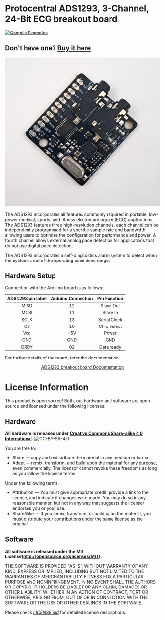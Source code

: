 Protocentral ADS1293, 3-Channel, 24-Bit ECG breakout board
================================

[![Compile Examples](https://github.com/Protocentral/protocentral-ads1293-arduino/workflows/Compile%20Examples/badge.svg)](https://github.com/Protocentral/protocentral-ads1293-arduino/actions?workflow=Compile+Examples) 

## Don't have one? [Buy it here](https://protocentral.com/product/protocentral-ads1293-breakout-board/)

![ADS1293 Breakout](/docs/assets/product_image.jpg) 

The ADS1293 incorporates all features commonly required in portable, low-power medical, sports, and fitness electrocardiogram (ECG) applications. The ADS1293 features three high-resolution channels, each channel can be independently programmed for a specific sample rate and bandwidth allowing users to optimize the configuration for performance and power. A fourth channel allows external analog pace detection for applications that do not use digital pace detection.

The ADS1293 incorporates a self-diagnostics alarm
system to detect when the system is out of the operating conditions range. 


## Hardware Setup
Connection with the Arduino board is as follows:

|ADS1293 pin label| Arduino Connection  |Pin Function      |
 |:-----------------: |:---------------------:|:------------------:|
 | MISO             | 12  |Slave Out            | 
| MOSI             | 11      | Slave In             |
| SCLK             | 13 | Serial Clock         |  
| CS               | 10 | Chip Select          |  
| Vcc              | +5V | Power          |  
| GND              | GND | GND          | 
| DRDY             | 02 | Data ready           |  


For further details of the board, refer the documentation
<center>

[ ADS1293 breakout board Documentation](https://docs.protocentral.com/getting-started-with-ADS1293/)

</center>

License Information
===================

This product is open source! Both, our hardware and software are open source and licensed under the following licenses:

Hardware
---------

**All hardware is released under [Creative Commons Share-alike 4.0 International](http://creativecommons.org/licenses/by-sa/4.0/).**
![CC-BY-SA-4.0](https://i.creativecommons.org/l/by-sa/4.0/88x31.png)

You are free to:

* Share — copy and redistribute the material in any medium or format
* Adapt — remix, transform, and build upon the material for any purpose, even commercially.
The licensor cannot revoke these freedoms as long as you follow the license terms.

Under the following terms:

* Attribution — You must give appropriate credit, provide a link to the license, and indicate if changes were made. You may do so in any reasonable manner, but not in any way that suggests the licensor endorses you or your use.
* ShareAlike — If you remix, transform, or build upon the material, you must distribute your contributions under the same license as the original.

Software
--------

**All software is released under the MIT License(http://opensource.org/licenses/MIT).**

THE SOFTWARE IS PROVIDED "AS IS", WITHOUT WARRANTY OF ANY KIND, EXPRESS OR IMPLIED, INCLUDING BUT NOT LIMITED TO THE WARRANTIES OF MERCHANTABILITY, FITNESS FOR A PARTICULAR PURPOSE AND NONINFRINGEMENT. IN NO EVENT SHALL THE AUTHORS OR COPYRIGHT HOLDERS BE LIABLE FOR ANY CLAIM, DAMAGES OR OTHER LIABILITY, WHETHER IN AN ACTION OF CONTRACT, TORT OR OTHERWISE, ARISING FROM, OUT OF OR IN CONNECTION WITH THE SOFTWARE OR THE USE OR OTHER DEALINGS IN THE SOFTWARE.


Please check [*LICENSE.md*](LICENSE.md) for detailed license descriptions.

